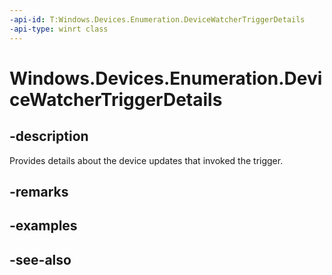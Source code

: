 ```yaml
---
-api-id: T:Windows.Devices.Enumeration.DeviceWatcherTriggerDetails
-api-type: winrt class
---
```


<!-- Class syntax.
public class DeviceWatcherTriggerDetails : Windows.Devices.Enumeration.IDeviceWatcherTriggerDetails
-->

# Windows.Devices.Enumeration.DeviceWatcherTriggerDetails

## -description
Provides details about the device updates that invoked the trigger.

## -remarks

## -examples

## -see-also
